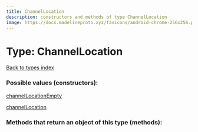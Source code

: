 ```yaml
---
title: ChannelLocation
description: constructors and methods of type ChannelLocation
image: https://docs.madelineproto.xyz/favicons/android-chrome-256x256.png
---
```

# Type: ChannelLocation  
[Back to types index](index.md)



### Possible values (constructors):

[channelLocationEmpty](../constructors/channelLocationEmpty.md)  

[channelLocation](../constructors/channelLocation.md)  



### Methods that return an object of this type (methods):




